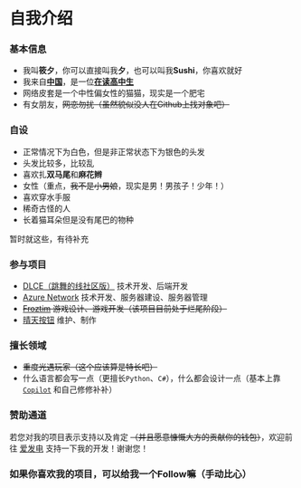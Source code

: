 # 自我介绍

### 基本信息

- 我叫**筱夕**，你可以直接叫我**夕**，也可以叫我**Sushi**，你喜欢就好
- 我来自[**中国**](https://zh.wikipedia.org/wiki/%E4%B8%AD%E5%8D%8E%E4%BA%BA%E6%B0%91%E5%85%B1%E5%92%8C%E5%9B%BD)，是一位[**在读高中生**](https://dgyz.dgjy.net/index.htm)
- 网络皮套是一个中性偏女性的猫猫，现实是一个肥宅
- 有女朋友，~~网恋勿扰（虽然貌似没人在Github上找对象吧）~~

### 自设

- 正常情况下为白色，但是非正常状态下为银色的头发
- 头发比较多，比较乱
- 喜欢扎**双马尾**和**麻花辫**
- 女性（重点，~~我不是小男娘~~，现实是男！男孩子！少年！）
- 喜欢穿水手服
- 稀奇古怪的人
- 长着猫耳朵但是没有尾巴的物种

暂时就这些，有待补充

### 参与项目

- [DLCE（跳舞的线社区版）](https://aaron8052.github.io/FengYan-Documentation/#/dlce-group) 技术开发、后端开发
- [Azure Network](https://www.bilibili.com/video/BV1AW4y1j7xM) 技术开发、服务器建设、服务器管理
- ~~[Froztim](https://www.bilibili.com/video/BV1uU4y1i7Cm) 游戏设计、游戏开发（该项目目前处于烂尾阶段）~~
- [晴天按钮](https://sunday.sushi810.com.cn) 维护、制作

### 擅长领域

- ~~重度光遇玩家（这个应该算是特长吧）~~
- 什么语言都会写一点（更擅长`Python`、`C#`），什么都会设计一点（基本上靠 [`Copilot`](https://github.com/features/copilot) 和自己修修补补）

### 赞助通道

若您对我的项目表示支持以及肯定 ~~（并且愿意慷慨大方的贡献你的钱包）~~，欢迎前往 [爱发电](https://afdian.net/a/AzureMC) 支持一下我的开发！谢谢您！

### 如果你喜欢我的项目，可以给我一个Follow嘛（手动比心）


